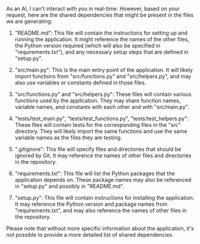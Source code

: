 As an AI, I can't interact with you in real-time. However, based on your request, here are the shared dependencies that might be present in the files we are generating:

1. "README.md": This file will contain the instructions for setting up and running the application. It might reference the names of the other files, the Python version required (which will also be specified in "requirements.txt"), and any necessary setup steps that are defined in "setup.py".

2. "src/main.py": This is the main entry point of the application. It will likely import functions from "src/functions.py" and "src/helpers.py", and may also use variables or constants defined in those files.

3. "src/functions.py" and "src/helpers.py": These files will contain various functions used by the application. They may share function names, variable names, and constants with each other and with "src/main.py".

4. "tests/test_main.py", "tests/test_functions.py", "tests/test_helpers.py": These files will contain tests for the corresponding files in the "src" directory. They will likely import the same functions and use the same variable names as the files they are testing.

5. ".gitignore": This file will specify files and directories that should be ignored by Git. It may reference the names of other files and directories in the repository.

6. "requirements.txt": This file will list the Python packages that the application depends on. These package names may also be referenced in "setup.py" and possibly in "README.md".

7. "setup.py": This file will contain instructions for installing the application. It may reference the Python version and package names from "requirements.txt", and may also reference the names of other files in the repository.

Please note that without more specific information about the application, it's not possible to provide a more detailed list of shared dependencies.